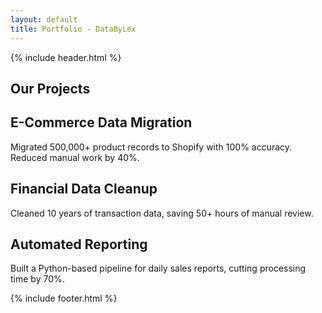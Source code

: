 ```yaml
---
layout: default
title: Portfolio - DataByLex
---
```

{% include header.html %}

<section class="py-16 bg-gray-50">
    <div class="max-w-7xl mx-auto px-4 sm:px-6 lg:px-8">
        <h1 class="text-4xl font-bold text-center mb-12">Our Projects</h1>
        <div class="grid grid-cols-1 sm:grid-cols-2 gap-8">
            <div class="service-card">
                <h2 class="text-xl font-semibold mb-2">E-Commerce Data Migration</h2>
                <p>Migrated 500,000+ product records to Shopify with 100% accuracy. Reduced manual work by 40%.</p>
            </div>
            <div class="service-card">
                <h2 class="text-xl font-semibold mb-2">Financial Data Cleanup</h2>
                <p>Cleaned 10 years of transaction data, saving 50+ hours of manual review.</p>
            </div>
            <div class="service-card">
                <h2 class="text-xl font-semibold mb-2">Automated Reporting</h2>
                <p>Built a Python-based pipeline for daily sales reports, cutting processing time by 70%.</p>
            </div>
        </div>
    </div>
</section>

{% include footer.html %}